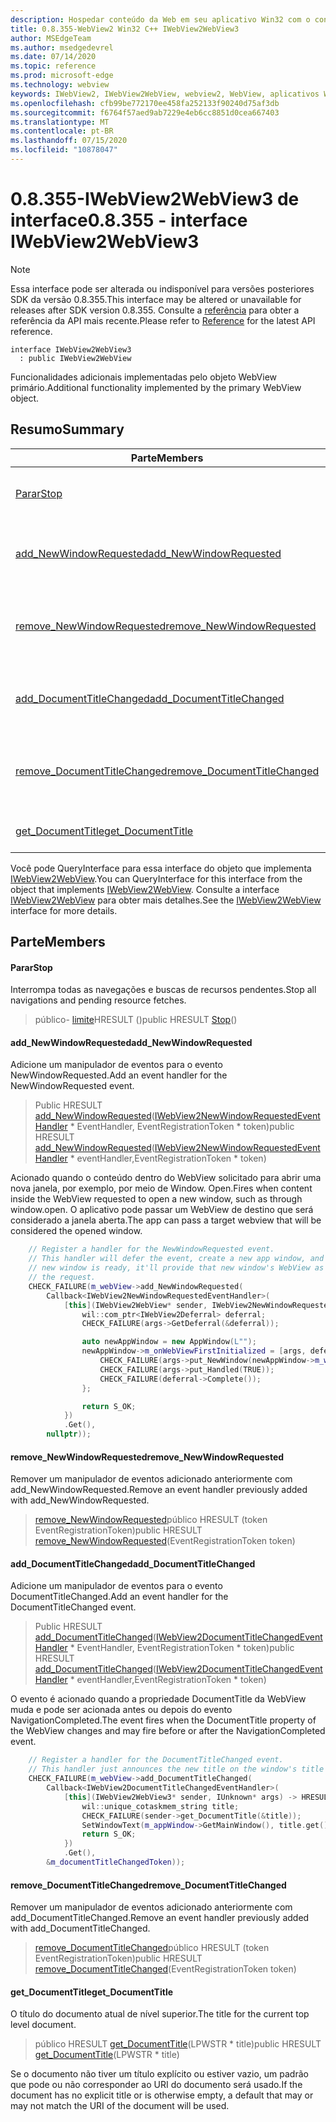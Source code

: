 ```yaml
---
description: Hospedar conteúdo da Web em seu aplicativo Win32 com o controle WebView2 do Microsoft Edge
title: 0.8.355-WebView2 Win32 C++ IWebView2WebView3
author: MSEdgeTeam
ms.author: msedgedevrel
ms.date: 07/14/2020
ms.topic: reference
ms.prod: microsoft-edge
ms.technology: webview
keywords: IWebView2, IWebView2WebView, webview2, WebView, aplicativos Win32, Win32, Edge
ms.openlocfilehash: cfb99be772170ee458fa252133f90240d75af3db
ms.sourcegitcommit: f6764f57aed9ab7229e4eb6cc8851d0cea667403
ms.translationtype: MT
ms.contentlocale: pt-BR
ms.lasthandoff: 07/15/2020
ms.locfileid: "10878047"
---
```

# <span data-ttu-id="3662c-104">0.8.355-IWebView2WebView3 de interface</span><span class="sxs-lookup"><span data-stu-id="3662c-104">0.8.355 - interface IWebView2WebView3</span></span> 

> [!NOTE]
> <span data-ttu-id="3662c-105">Essa interface pode ser alterada ou indisponível para versões posteriores SDK da versão 0.8.355.</span><span class="sxs-lookup"><span data-stu-id="3662c-105">This interface may be altered or unavailable for releases after SDK version 0.8.355.</span></span> <span data-ttu-id="3662c-106">Consulte a [referência](../../../webview2-api-reference.md) para obter a referência da API mais recente.</span><span class="sxs-lookup"><span data-stu-id="3662c-106">Please refer to [Reference](../../../webview2-api-reference.md) for the latest API reference.</span></span>

```
interface IWebView2WebView3
  : public IWebView2WebView
```

<span data-ttu-id="3662c-107">Funcionalidades adicionais implementadas pelo objeto WebView primário.</span><span class="sxs-lookup"><span data-stu-id="3662c-107">Additional functionality implemented by the primary WebView object.</span></span>

## <span data-ttu-id="3662c-108">Resumo</span><span class="sxs-lookup"><span data-stu-id="3662c-108">Summary</span></span>

 <span data-ttu-id="3662c-109">Parte</span><span class="sxs-lookup"><span data-stu-id="3662c-109">Members</span></span>                        | <span data-ttu-id="3662c-110">Descrições</span><span class="sxs-lookup"><span data-stu-id="3662c-110">Descriptions</span></span>
--------------------------------|---------------------------------------------
[<span data-ttu-id="3662c-111">Parar</span><span class="sxs-lookup"><span data-stu-id="3662c-111">Stop</span></span>](#stop) | <span data-ttu-id="3662c-112">Interrompa todas as navegações e buscas de recursos pendentes.</span><span class="sxs-lookup"><span data-stu-id="3662c-112">Stop all navigations and pending resource fetches.</span></span>
[<span data-ttu-id="3662c-113">add_NewWindowRequested</span><span class="sxs-lookup"><span data-stu-id="3662c-113">add_NewWindowRequested</span></span>](#add_newwindowrequested) | <span data-ttu-id="3662c-114">Adicione um manipulador de eventos para o evento NewWindowRequested.</span><span class="sxs-lookup"><span data-stu-id="3662c-114">Add an event handler for the NewWindowRequested event.</span></span>
[<span data-ttu-id="3662c-115">remove_NewWindowRequested</span><span class="sxs-lookup"><span data-stu-id="3662c-115">remove_NewWindowRequested</span></span>](#remove_newwindowrequested) | <span data-ttu-id="3662c-116">Remover um manipulador de eventos adicionado anteriormente com add_NewWindowRequested.</span><span class="sxs-lookup"><span data-stu-id="3662c-116">Remove an event handler previously added with add_NewWindowRequested.</span></span>
[<span data-ttu-id="3662c-117">add_DocumentTitleChanged</span><span class="sxs-lookup"><span data-stu-id="3662c-117">add_DocumentTitleChanged</span></span>](#add_documenttitlechanged) | <span data-ttu-id="3662c-118">Adicione um manipulador de eventos para o evento DocumentTitleChanged.</span><span class="sxs-lookup"><span data-stu-id="3662c-118">Add an event handler for the DocumentTitleChanged event.</span></span>
[<span data-ttu-id="3662c-119">remove_DocumentTitleChanged</span><span class="sxs-lookup"><span data-stu-id="3662c-119">remove_DocumentTitleChanged</span></span>](#remove_documenttitlechanged) | <span data-ttu-id="3662c-120">Remover um manipulador de eventos adicionado anteriormente com add_DocumentTitleChanged.</span><span class="sxs-lookup"><span data-stu-id="3662c-120">Remove an event handler previously added with add_DocumentTitleChanged.</span></span>
[<span data-ttu-id="3662c-121">get_DocumentTitle</span><span class="sxs-lookup"><span data-stu-id="3662c-121">get_DocumentTitle</span></span>](#get_documenttitle) | <span data-ttu-id="3662c-122">O título do documento atual de nível superior.</span><span class="sxs-lookup"><span data-stu-id="3662c-122">The title for the current top level document.</span></span>

<span data-ttu-id="3662c-123">Você pode QueryInterface para essa interface do objeto que implementa [IWebView2WebView](IWebView2WebView.md).</span><span class="sxs-lookup"><span data-stu-id="3662c-123">You can QueryInterface for this interface from the object that implements [IWebView2WebView](IWebView2WebView.md).</span></span> <span data-ttu-id="3662c-124">Consulte a interface [IWebView2WebView](IWebView2WebView.md) para obter mais detalhes.</span><span class="sxs-lookup"><span data-stu-id="3662c-124">See the [IWebView2WebView](IWebView2WebView.md) interface for more details.</span></span>

## <span data-ttu-id="3662c-125">Parte</span><span class="sxs-lookup"><span data-stu-id="3662c-125">Members</span></span>

#### <span data-ttu-id="3662c-126">Parar</span><span class="sxs-lookup"><span data-stu-id="3662c-126">Stop</span></span> 

<span data-ttu-id="3662c-127">Interrompa todas as navegações e buscas de recursos pendentes.</span><span class="sxs-lookup"><span data-stu-id="3662c-127">Stop all navigations and pending resource fetches.</span></span>

> <span data-ttu-id="3662c-128">público- [limite](#stop)HRESULT ()</span><span class="sxs-lookup"><span data-stu-id="3662c-128">public HRESULT [Stop](#stop)()</span></span>

#### <span data-ttu-id="3662c-129">add_NewWindowRequested</span><span class="sxs-lookup"><span data-stu-id="3662c-129">add_NewWindowRequested</span></span> 

<span data-ttu-id="3662c-130">Adicione um manipulador de eventos para o evento NewWindowRequested.</span><span class="sxs-lookup"><span data-stu-id="3662c-130">Add an event handler for the NewWindowRequested event.</span></span>

> <span data-ttu-id="3662c-131">Public HRESULT [add_NewWindowRequested](#add_newwindowrequested)([IWebView2NewWindowRequestedEventHandler](IWebView2NewWindowRequestedEventHandler.md) \* EventHandler, EventRegistrationToken \* token)</span><span class="sxs-lookup"><span data-stu-id="3662c-131">public HRESULT [add_NewWindowRequested](#add_newwindowrequested)([IWebView2NewWindowRequestedEventHandler](IWebView2NewWindowRequestedEventHandler.md) \* eventHandler,EventRegistrationToken \* token)</span></span>

<span data-ttu-id="3662c-132">Acionado quando o conteúdo dentro do WebView solicitado para abrir uma nova janela, por exemplo, por meio de Window. Open.</span><span class="sxs-lookup"><span data-stu-id="3662c-132">Fires when content inside the WebView requested to open a new window, such as through window.open.</span></span> <span data-ttu-id="3662c-133">O aplicativo pode passar um WebView de destino que será considerado a janela aberta.</span><span class="sxs-lookup"><span data-stu-id="3662c-133">The app can pass a target webview that will be considered the opened window.</span></span>

```cpp
    // Register a handler for the NewWindowRequested event.
    // This handler will defer the event, create a new app window, and then once the
    // new window is ready, it'll provide that new window's WebView as the response to
    // the request.
    CHECK_FAILURE(m_webView->add_NewWindowRequested(
        Callback<IWebView2NewWindowRequestedEventHandler>(
            [this](IWebView2WebView* sender, IWebView2NewWindowRequestedEventArgs* args) {
                wil::com_ptr<IWebView2Deferral> deferral;
                CHECK_FAILURE(args->GetDeferral(&deferral));

                auto newAppWindow = new AppWindow(L"");
                newAppWindow->m_onWebViewFirstInitialized = [args, deferral, newAppWindow]() {
                    CHECK_FAILURE(args->put_NewWindow(newAppWindow->m_webView.get()));
                    CHECK_FAILURE(args->put_Handled(TRUE));
                    CHECK_FAILURE(deferral->Complete());
                };

                return S_OK;
            })
            .Get(),
        nullptr));
```

#### <span data-ttu-id="3662c-134">remove_NewWindowRequested</span><span class="sxs-lookup"><span data-stu-id="3662c-134">remove_NewWindowRequested</span></span> 

<span data-ttu-id="3662c-135">Remover um manipulador de eventos adicionado anteriormente com add_NewWindowRequested.</span><span class="sxs-lookup"><span data-stu-id="3662c-135">Remove an event handler previously added with add_NewWindowRequested.</span></span>

> <span data-ttu-id="3662c-136">[remove_NewWindowRequested](#remove_newwindowrequested)público HRESULT (token EventRegistrationToken)</span><span class="sxs-lookup"><span data-stu-id="3662c-136">public HRESULT [remove_NewWindowRequested](#remove_newwindowrequested)(EventRegistrationToken token)</span></span>

#### <span data-ttu-id="3662c-137">add_DocumentTitleChanged</span><span class="sxs-lookup"><span data-stu-id="3662c-137">add_DocumentTitleChanged</span></span> 

<span data-ttu-id="3662c-138">Adicione um manipulador de eventos para o evento DocumentTitleChanged.</span><span class="sxs-lookup"><span data-stu-id="3662c-138">Add an event handler for the DocumentTitleChanged event.</span></span>

> <span data-ttu-id="3662c-139">Public HRESULT [add_DocumentTitleChanged](#add_documenttitlechanged)([IWebView2DocumentTitleChangedEventHandler](IWebView2DocumentTitleChangedEventHandler.md) \* EventHandler, EventRegistrationToken \* token)</span><span class="sxs-lookup"><span data-stu-id="3662c-139">public HRESULT [add_DocumentTitleChanged](#add_documenttitlechanged)([IWebView2DocumentTitleChangedEventHandler](IWebView2DocumentTitleChangedEventHandler.md) \* eventHandler,EventRegistrationToken \* token)</span></span>

<span data-ttu-id="3662c-140">O evento é acionado quando a propriedade DocumentTitle da WebView muda e pode ser acionada antes ou depois do evento NavigationCompleted.</span><span class="sxs-lookup"><span data-stu-id="3662c-140">The event fires when the DocumentTitle property of the WebView changes and may fire before or after the NavigationCompleted event.</span></span>

```cpp
    // Register a handler for the DocumentTitleChanged event.
    // This handler just announces the new title on the window's title bar.
    CHECK_FAILURE(m_webView->add_DocumentTitleChanged(
        Callback<IWebView2DocumentTitleChangedEventHandler>(
            [this](IWebView2WebView3* sender, IUnknown* args) -> HRESULT {
                wil::unique_cotaskmem_string title;
                CHECK_FAILURE(sender->get_DocumentTitle(&title));
                SetWindowText(m_appWindow->GetMainWindow(), title.get());
                return S_OK;
            })
            .Get(),
        &m_documentTitleChangedToken));
```

#### <span data-ttu-id="3662c-141">remove_DocumentTitleChanged</span><span class="sxs-lookup"><span data-stu-id="3662c-141">remove_DocumentTitleChanged</span></span> 

<span data-ttu-id="3662c-142">Remover um manipulador de eventos adicionado anteriormente com add_DocumentTitleChanged.</span><span class="sxs-lookup"><span data-stu-id="3662c-142">Remove an event handler previously added with add_DocumentTitleChanged.</span></span>

> <span data-ttu-id="3662c-143">[remove_DocumentTitleChanged](#remove_documenttitlechanged)público HRESULT (token EventRegistrationToken)</span><span class="sxs-lookup"><span data-stu-id="3662c-143">public HRESULT [remove_DocumentTitleChanged](#remove_documenttitlechanged)(EventRegistrationToken token)</span></span>

#### <span data-ttu-id="3662c-144">get_DocumentTitle</span><span class="sxs-lookup"><span data-stu-id="3662c-144">get_DocumentTitle</span></span> 

<span data-ttu-id="3662c-145">O título do documento atual de nível superior.</span><span class="sxs-lookup"><span data-stu-id="3662c-145">The title for the current top level document.</span></span>

> <span data-ttu-id="3662c-146">público HRESULT [get_DocumentTitle](#get_documenttitle)(LPWSTR \* title)</span><span class="sxs-lookup"><span data-stu-id="3662c-146">public HRESULT [get_DocumentTitle](#get_documenttitle)(LPWSTR \* title)</span></span>

<span data-ttu-id="3662c-147">Se o documento não tiver um título explícito ou estiver vazio, um padrão que pode ou não corresponder ao URI do documento será usado.</span><span class="sxs-lookup"><span data-stu-id="3662c-147">If the document has no explicit title or is otherwise empty, a default that may or may not match the URI of the document will be used.</span></span>

